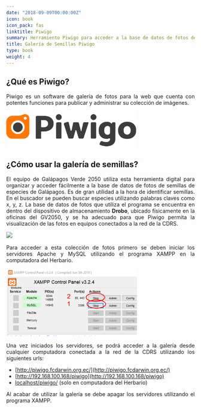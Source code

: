 ```yaml
---
date: "2018-09-09T00:00:00Z"
icon: book
icon_pack: fas
linktitle: Piwigo
summary: Herramiento Piwigo para acceder a la base de datos de fotos de semillas en el Drobo
title: Galería de Semillas Piwigo
type: book
weight: 4
---
```


## ¿Qué es Piwigo?

<p style='text-align:justify;'>
Piwigo es un software de galería de fotos para la web que cuenta con potentes funciones para publicar y administrar su colección de imágenes.

</p>

<img src="LogoPiwigo.png" width='350'/>

## ¿Cómo usar la galería de semillas?

<p style='text-align:justify;'>
El equipo de Galápagos Verde 2050 utiliza esta herramienta digital para organizar y acceder fácilmente a la base de datos de fotos de semillas de especies de Galápagos. Es de gran utilidad a la hora de identificar semillas. En el buscador se pueden buscar especies utilizando palabras claves como x, y, z. La base de datos de fotos que utiliza el programa se encuentra en dentro del dispositivo de almacenamiento <b>Drobo</b>, ubicado físicamente en la oficinas del GV2050, y se ha adecuado para que Piwigo permita la visualización de las fotos en equipos conectados a la red de la CDRS. 
</p>

<img src="galeríaSemillas.png" width='350'/>

<p style='text-align:justify;'> Para acceder a esta colección de fotos primero se deben iniciar los servidores Apache y MySQL utilizando el programa XAMPP en la computadora del Herbario. </p>

<img src="servidores_XAMPP.png" width='350'/>

<p style='text-align:justify;'>
Una vez iniciados los servidores, se podrá acceder a la galería desde cualquier computadora conectada a la red de la CDRS utilizando los siguientes urls:
</p>

+ [http://piwigo.fcdarwin.org.ec/](http://piwigo.fcdarwin.org.ec/)
+ [http://192.168.100.168/piwigo](http://192.168.100.168/piwigo)
+ [localhost/piwigo/](localhost/piwigo/) (solo en computadora del Herbario)

<p style='text-align:justify;'>
Al acabar de utilizar la galería se debe apagar los servidores utilizando el programa XAMPP.
</p>
